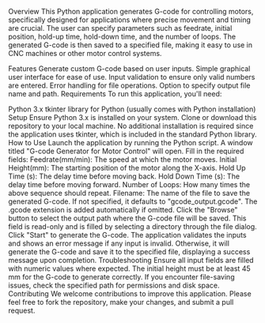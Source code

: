 Overview
This Python application generates G-code for controlling motors, specifically designed for applications where precise movement and timing are crucial. The user can specify parameters such as feedrate, initial position, hold-up time, hold-down time, and the number of loops. The generated G-code is then saved to a specified file, making it easy to use in CNC machines or other motor control systems.

Features
Generate custom G-code based on user inputs.
Simple graphical user interface for ease of use.
Input validation to ensure only valid numbers are entered.
Error handling for file operations.
Option to specify output file name and path.
Requirements
To run this application, you'll need:

Python 3.x
tkinter library for Python (usually comes with Python installation)
Setup
Ensure Python 3.x is installed on your system.
Clone or download this repository to your local machine.
No additional installation is required since the application uses tkinter, which is included in the standard Python library.
How to Use
Launch the application by running the Python script. A window titled "G-code Generator for Motor Control" will open.
Fill in the required fields:
Feedrate(mm/min): The speed at which the motor moves.
Initial Height(mm): The starting position of the motor along the X-axis.
Hold Up Time (s): The delay time before moving back.
Hold Down Time (s): The delay time before moving forward.
Number of Loops: How many times the above sequence should repeat.
Filename: The name of the file to save the generated G-code. If not specified, it defaults to "gcode_output.gcode". The .gcode extension is added automatically if omitted.
Click the "Browse" button to select the output path where the G-code file will be saved. This field is read-only and is filled by selecting a directory through the file dialog.
Click "Start" to generate the G-code. The application validates the inputs and shows an error message if any input is invalid. Otherwise, it will generate the G-code and save it to the specified file, displaying a success message upon completion.
Troubleshooting
Ensure all input fields are filled with numeric values where expected.
The initial height must be at least 45 mm for the G-code to generate correctly.
If you encounter file-saving issues, check the specified path for permissions and disk space.
Contributing
We welcome contributions to improve this application. Please feel free to fork the repository, make your changes, and submit a pull request.

